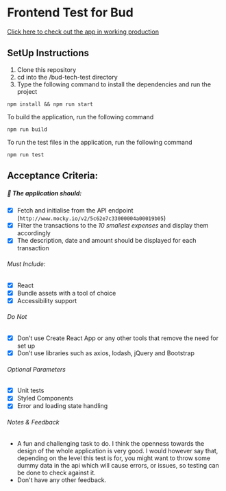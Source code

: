 # Frontend Test for Bud

[Click here to check out the app in working production](https://bud-tech-test-mzwi.vercel.app/)

## SetUp Instructions
1. Clone this repository
2. cd into the /bud-tech-test directory
3. Type the following command to install the dependencies and run the project
````
npm install && npm run start

````

To build the application, run the following command
````
npm run build

````

To run the test files in the application, run the following command
````
npm run test

````
## Acceptance Criteria: ##

##### :wrench: The application should: #####

- [x] Fetch and initialise from the API endpoint (`http://www.mocky.io/v2/5c62e7c33000004a00019b05`)
- [x] Filter the transactions to the _10 smallest expenses_ and display them accordingly
- [x] The description, date and amount should be displayed for each transaction

###### _Must Include:_ ######
- [x] React
- [x] Bundle assets with a tool of choice
- [x] Accessibility support

###### _Do Not_ ######
- [x] Don’t use Create React App or any other tools that remove the need for set up
- [x] Don’t use libraries such as axios, lodash, jQuery and Bootstrap

###### _Optional Parameters_ ######
- [x] Unit tests
- [x] Styled Components
- [x] Error and loading state handling

###### _Notes & Feedback_ ######

- A fun and challenging task to do. I think the openness towards the design of the whole application is very good. I would however say that, depending on the level this test is for, you might want to throw some dummy data in the api which will cause errors, or issues, so testing can be done to check against it.
- Don't have any other feedback.